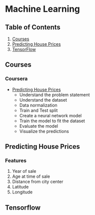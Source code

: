 # Machine Learning

## Table of Contents
1. [Courses](#courses)
1. [Predicting House Prices](#predicting-house-prices)
1. [TensorFlow](#tensorflow)

## Courses
### Coursera
* [Predicting House Prices](https://www.coursera.org/learn/tensorflow-beginner-predicting-house-prices-regression)
  * Understand the problem statement
  * Understand the dataset
  * Data normalization
  * Train and Test split
  * Create a neural network model
  * Train the model to fit the dataset
  * Evaluate the model
  * Visualize the predictions

## Predicting House Prices
### Features
1. Year of sale
1. Age at time of sale
1. Distance from city center
1. Latitude
1. Longitude

## Tensorflow
